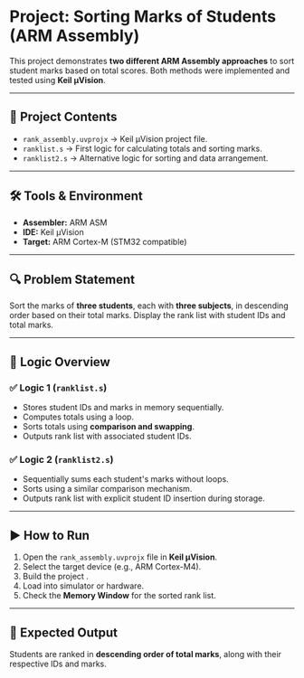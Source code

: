 # Project: Sorting Marks of Students (ARM Assembly)

This project demonstrates **two different ARM Assembly approaches** to sort student marks based on total scores. Both methods were implemented and tested using **Keil µVision**.

---

## 📂 Project Contents
- `rank_assembly.uvprojx` → Keil µVision project file.
- `ranklist.s` → First logic for calculating totals and sorting marks.
- `ranklist2.s` → Alternative logic for sorting and data arrangement.

---

## 🛠 Tools & Environment
- **Assembler:** ARM ASM
- **IDE:** Keil µVision
- **Target:** ARM Cortex-M (STM32 compatible)

---

## 🔍 Problem Statement
Sort the marks of **three students**, each with **three subjects**, in descending order based on their total marks. Display the rank list with student IDs and total marks.

---

## 📑 Logic Overview

### ✅ Logic 1 (`ranklist.s`)
- Stores student IDs and marks in memory sequentially.
- Computes totals using a loop.
- Sorts totals using **comparison and swapping**.
- Outputs rank list with associated student IDs.

### ✅ Logic 2 (`ranklist2.s`)
- Sequentially sums each student's marks without loops.
- Sorts using a similar comparison mechanism.
- Outputs rank list with explicit student ID insertion during storage.

---

## ▶ How to Run
1. Open the `rank_assembly.uvprojx` file in **Keil µVision**.
2. Select the target device (e.g., ARM Cortex-M4).
3. Build the project .
4. Load into simulator or hardware.
5. Check the **Memory Window** for the sorted rank list.

---

## 🧪 Expected Output
Students are ranked in **descending order of total marks**, along with their respective IDs and marks.

